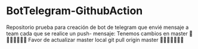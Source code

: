 # BotTelegram-GithubAction
Repositorio prueba para creación de bot de telegram que envié mensaje a team cada que se realice un push- mensaje: Tenemos cambios en master 🚨🚨🚨🚨🚨🚨🚨 Favor de actualizar master local  git pull origin master  🚨🚨🚨🚨🚨🚨🚨
